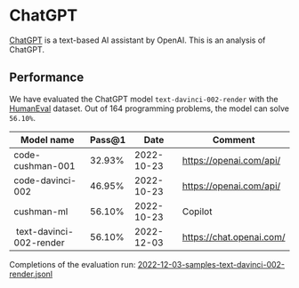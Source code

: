 # ChatGPT
[ChatGPT](https://chat.openai.com/) is a text-based AI assistant by OpenAI. This is an analysis of ChatGPT.

## Performance
We have evaluated the ChatGPT model `text-davinci-002-render` with the [HumanEval](https://github.com/openai/human-eval) dataset. Out of 164 programming problems, the model can solve `56.10%`.

| Model name | Pass@1 | Date | Comment
| - | - | - | - |
| code-cushman-001 | 32.93% | 2022-10-23 | https://openai.com/api/
| code-davinci-002 | 46.95% | 2022-10-23 | https://openai.com/api/
| cushman-ml | 56.10% | 2022-10-23 | Copilot
| text-davinci-002-render | 56.10% | 2022-12-03 | https://chat.openai.com/ | 


Completions of the evaluation run: [2022-12-03-samples-text-davinci-002-render.jsonl](2022-12-03-samples-text-davinci-002-render.jsonl)
